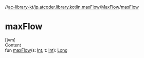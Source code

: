 //[ac-library-kt](../../index.md)/[jp.atcoder.library.kotlin.maxFlow](../index.md)/[MaxFlow](index.md)/[maxFlow](max-flow.md)



# maxFlow  
[jvm]  
Content  
fun [maxFlow](max-flow.md)(s: [Int](https://kotlinlang.org/api/latest/jvm/stdlib/kotlin/-int/index.html), t: [Int](https://kotlinlang.org/api/latest/jvm/stdlib/kotlin/-int/index.html)): [Long](https://kotlinlang.org/api/latest/jvm/stdlib/kotlin/-long/index.html)  



